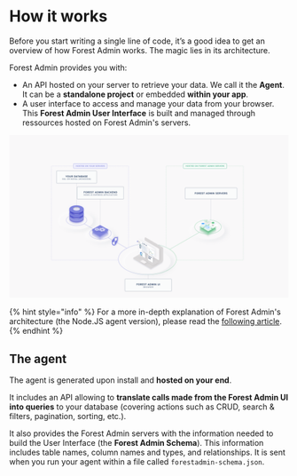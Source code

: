 # How it works

Before you start writing a single line of code, it’s a good idea to get an overview of how Forest Admin works. The magic lies in its architecture.&#x20;

Forest Admin provides you with:

- An API hosted on your server to retrieve your data. We call it the **Agent**. It can be a **standalone project** or embedded **within your app**.
- A user interface to access and manage your data from your browser. This **Forest Admin User Interface** is built and managed through ressources hosted on Forest Admin's servers.

![The agent is a Node.JS REST API hosted on your servers](../assets/Base.png)

{% hint style="info" %}
For a more in-depth explanation of Forest Admin's architecture (the Node.JS agent version), please read the [following article](https://medium.com/forest-admin/a-deep-dive-into-forest-admins-architecture-and-its-benefits-for-the-developers-who-trust-it-1d49212fb4b).
{% endhint %}

## The agent

The agent is generated upon install and **hosted on your end**.

It includes an API allowing to **translate calls made from the Forest Admin UI into queries** to your database (covering actions such as CRUD, search & filters, pagination, sorting, etc.).

It also provides the Forest Admin servers with the information needed to build the User Interface (the **Forest Admin Schema**). This information includes table names, column names and types, and relationships. It is sent when you run your agent within a file called `forestadmin-schema.json`.
